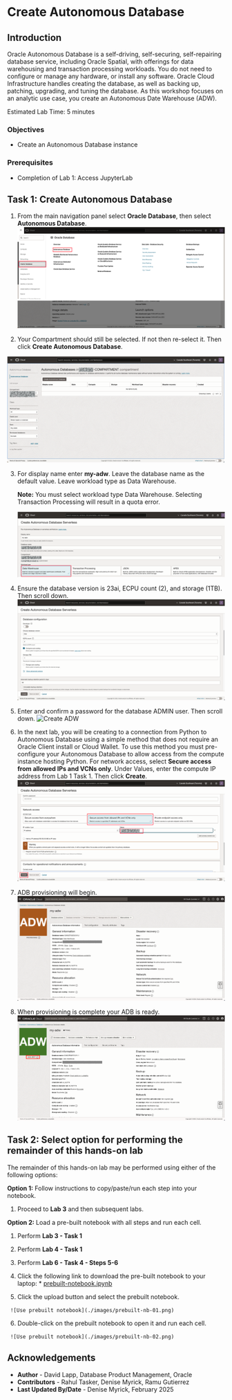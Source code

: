 # Create Autonomous Database

## Introduction

Oracle Autonomous Database is a self-driving, self-securing, self-repairing database service, including Oracle Spatial, with offerings for data warehousing and transaction processing workloads. You do not need to configure or manage any hardware, or install any software. Oracle Cloud Infrastructure handles creating the database, as well as backing up, patching, upgrading, and tuning the database. As this workshop focuses on an analytic use case, you create an Autonomous Date Warehouse (ADW).

Estimated Lab Time: 5 minutes

### Objectives

* Create an Autonomous Database instance

### Prerequisites

* Completion of Lab 1: Access JupyterLab

## Task 1: Create Autonomous Database

1. From the main navigation panel select **Oracle Database**, then select **Autonomous Database**.
  ![Navigate to Oracle Database](images/adb-01a.png)

2. Your Compartment should still be selected. If not then re-select it. Then click **Create Autonomous Database**.

  ![Select compartment](images/adb-02a.png)

3. For display name enter **my-adw**. Leave the database name as the default value. Leave workload type as Data Warehouse.

   **Note:** You must select workload type Data Warehouse. Selecting Transaction Processing will result in a quota error.

   ![Create ADW](images/adb-03a.png)

4. Ensure the database version is 23ai, ECPU count (2), and storage (1TB). Then scroll down.
   ![Create ADW](images/adb-04a.png)

5. Enter and confirm a password for the database ADMIN user. Then scroll down.
   ![Create ADW](images/adb-05.png)

6. In the next lab, you will be creating to a connection from Python to Autonomous Database using a simple method that does not require an Oracle Client install or Cloud Wallet. To use this method you must pre-configure your Autonomous Database to allow access from the compute instance hosting Python. For network access, select **Secure access from allowed IPs and VCNs only**. Under Values, enter the compute IP address from Lab 1 Task 1. Then click **Create**.
 ![Create ADW](images/adb-06a.png)

7. ADB provisioning will begin.
 ![Create ADW](images/adb-09v2.png)

8. When provisioning is complete your ADB is ready.
 ![Create ADW](images/adb-10v2.png)

## Task 2: Select option for performing the remainder of this hands-on lab

The remainder of this hands-on lab may be performed using either of the following options:

**Option 1:** Follow instructions to copy/paste/run each step into your notebook.

   1. Proceed to **Lab 3** and then subsequent labs.

**Option 2:** Load a pre-built notebook with all steps and run each cell.
  
   1. Perform **Lab 3 - Task 1**
   2. Perform **Lab 4 - Task 1**
   3. Perform **Lab 6 - Task 4 - Steps 5-6**
   4. Click the following link to download the pre-built notebook to your laptop:
     * [prebuilt-notebook.ipynb](../access-jupyterlab/files/prebuilt-notebook.ipynb)

   5. Click the upload button and select the prebuilt notebook.
  
     ![Use prebuilt notebook](./images/prebuilt-nb-01.png)

   6. Double-click on the prebuilt notebook to open it and run each cell.

     ![Use prebuilt notebook](./images/prebuilt-nb-02.png)

## Acknowledgements

* **Author** - David Lapp, Database Product Management, Oracle
* **Contributors** - Rahul Tasker, Denise Myrick, Ramu Gutierrez
* **Last Updated By/Date** - Denise Myrick, February 2025
